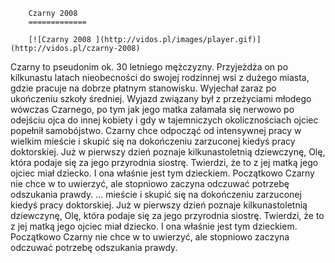
        Czarny 2008 
        =============
        
        [![Czarny 2008 ](http://vidos.pl/images/player.gif)](http://vidos.pl/czarny-2008)
        
        
 Czarny to pseudonim ok. 30 letniego mężczyzny. Przyjeżdża on po kilkunastu latach nieobecności do swojej rodzinnej wsi z dużego miasta, gdzie pracuje na dobrze płatnym stanowisku. Wyjechał zaraz po ukończeniu szkoły średniej. Wyjazd związany był z przeżyciami młodego wówczas Czarnego, po tym jak jego matka załamała się nerwowo po odejściu ojca do innej kobiety i gdy w tajemniczych okolicznościach ojciec popełnił samobójstwo. Czarny chce odpocząć od intensywnej pracy w wielkim mieście i skupić się na dokończeniu zarzuconej kiedyś pracy doktorskiej. Już w pierwszy dzień poznaje kilkunastoletnią dziewczynę, Olę, która podaje się za jego przyrodnia siostrę. Twierdzi, że to z jej matką jego ojciec miał dziecko. I ona właśnie jest tym dzieckiem. Początkowo Czarny nie chce w to uwierzyć, ale stopniowo zaczyna odczuwać potrzebę odszukania prawdy.   ... mieście i skupić się na dokończeniu zarzuconej kiedyś pracy doktorskiej. Już w pierwszy dzień poznaje kilkunastoletnią dziewczynę, Olę, która podaje się za jego przyrodnia siostrę. Twierdzi, że to z jej matką jego ojciec miał dziecko. I ona właśnie jest tym dzieckiem. Początkowo Czarny nie chce w to uwierzyć, ale stopniowo zaczyna odczuwać potrzebę odszukania prawdy.
    
